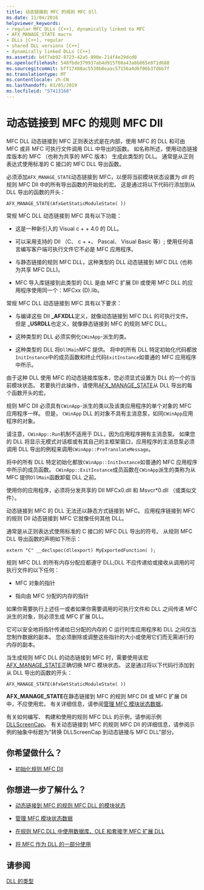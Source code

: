 ```yaml
---
title: 动态链接到 MFC 的规则 MFC Dll
ms.date: 11/04/2016
helpviewer_keywords:
- regular MFC DLLs [C++], dynamically linked to MFC
- AFX_MANAGE_STATE macro
- DLLs [C++], regular
- shared DLL versions [C++]
- dynamically linked DLLs [C++]
ms.assetid: b4f7ab92-8723-42a5-890e-214f4e29dcd0
ms.openlocfilehash: 548fbde379937ab4d915f08a43a8b865e071d688
ms.sourcegitcommit: bff17488ac5538b8eaac57156a4d6f06b37d6b7f
ms.translationtype: MT
ms.contentlocale: zh-CN
ms.lasthandoff: 03/05/2019
ms.locfileid: "57413168"
---
```

# <a name="regular-mfc-dlls-dynamically-linked-to-mfc"></a>动态链接到 MFC 的规则 MFC Dll

MFC DLL 动态链接到 MFC 正则表达式是在内部，使用 MFC 的 DLL 和可由 MFC 或非 MFC 可执行文件调用 DLL 中导出的函数。 如名称所述，使用动态链接库版本的 MFC （也称为共享的 MFC 版本） 生成此类型的 DLL。 通常是从正则表达式使用标准的 C 接口的 MFC DLL 导出函数。

必须添加`AFX_MANAGE_STATE`动态链接到 MFC，以便将当前模块状态设置为 dll 的规则 MFC Dll 中的所有导出函数的开始处的宏。 这是通过将以下代码行添加到从 DLL 导出的函数的开头：

```
AFX_MANAGE_STATE(AfxGetStaticModuleState( ))
```

常规 MFC DLL 动态链接到 MFC 具有以下功能：

- 这是一种新引入的 Visual c + + 4.0 的 DLL。

- 可以采用支持的 Dll （C、 c + +、 Pascal、 Visual Basic 等）; 使用任何语言编写客户端可执行文件它不必是 MFC 应用程序。

- 与静态链接的规则 MFC DLL，这种类型的 DLL 动态链接到 MFC DLL (也称为共享 MFC DLL)。

- MFC 导入库链接到此类型的 DLL 是由 MFC 扩展 Dll 或使用 MFC DLL 的应用程序使用同一个：MFCxx (D).lib。

常规 MFC DLL 动态链接到 MFC 具有以下要求：

- 与编译这些 Dll **_AFXDLL**定义，就像动态链接到 MFC DLL 的可执行文件。 但是 **_USRDLL**也定义，就像静态链接到 MFC 的规则 MFC DLL。

- 这种类型的 DLL 必须实例化`CWinApp`-派生的类。

- 这种类型的 DLL 将`DllMain`MFC 提供。 将中的所有 DLL 特定初始化代码都放`InitInstance`中的成员函数和终止代码`ExitInstance`如普通的 MFC 应用程序中所示。

由于这种 DLL 使用 MFC 的动态链接库版本，您必须显式设置为 DLL 的一个的当前模块状态。 若要执行此操作，请使用[AFX_MANAGE_STATE](../mfc/reference/extension-dll-macros.md#afx_manage_state)从 DLL 导出的每个函数开头的宏。

规则 MFC Dll 必须具有`CWinApp`-派生的类以及该类应用程序的单个对象的 MFC 应用程序一样。 但是， `CWinApp` DLL 的对象不具有主消息泵，如同`CWinApp`应用程序的对象。

请注意，`CWinApp::Run`机制不适用于 DLL，因为应用程序拥有主消息泵。 如果您的 DLL 将显示无模式对话框或有其自己的主框架窗口，应用程序的主消息泵必须调用 DLL 导出的例程来调用`CWinApp::PreTranslateMessage`。

将中的所有 DLL 特定初始化都放`CWinApp::InitInstance`如普通的 MFC 应用程序中所示的成员函数。 `CWinApp::ExitInstance`成员函数在`CWinApp`派生的类称为从 MFC 提供`DllMain`函数卸载 DLL 之前。

使用你的应用程序，必须将分发共享的 Dll MFCx0.dll 和 Msvcr*0.dll （或类似文件）。

动态链接到 MFC 的 DLL 无法还以静态方式链接到 MFC。 应用程序链接到 MFC 的规则 Dll 动态链接到 MFC 它就像任何其他 DLL。

通常是从正则表达式使用标准的 C 接口的 MFC DLL 导出的符号。 从规则 MFC DLL 导出函数的声明如下所示：

```
extern "C" __declspec(dllexport) MyExportedFunction( );
```

规则 MFC DLL 的所有内存分配应都遵守 DLL;DLL 不应传递给或接收从调用的可执行文件的以下任何：

- MFC 对象的指针

- 指向由 MFC 分配的内存的指针

如果你需要执行上述任一或者如果你需要调用的可执行文件和 DLL 之间传递 MFC 派生的对象，则必须生成 MFC 扩展 DLL。

它可以安全地将指针传递给已分配的内存的 C 运行时库应用程序和 DLL 之间仅当您制作数据的副本。 您必须删除或调整这些指针的大小或使用它们而无需进行的内存的副本。

当生成规则 MFC DLL 的动态链接到 MFC 时，需要使用该宏[AFX_MANAGE_STATE](../mfc/reference/extension-dll-macros.md#afx_manage_state)正确切换 MFC 模块状态。 这是通过将以下代码行添加到从 DLL 导出的函数的开头：

```
AFX_MANAGE_STATE(AfxGetStaticModuleState( ))
```

**AFX_MANAGE_STATE**在静态链接到 MFC 的规则 MFC Dll 或 MFC 扩展 Dll 中，不应使用宏。 有关详细信息，请参阅[管理 MFC 模块状态数据](../mfc/managing-the-state-data-of-mfc-modules.md)。

有关如何编写、 构建和使用的规则 MFC DLL 的示例，请参阅示例[DLLScreenCap](https://github.com/Microsoft/VCSamples/tree/master/VC2010Samples/MFC/advanced/DllScreenCap)。 有关动态链接到 MFC 的规则 MFC Dll 的详细信息，请参阅示例的抽象中标题为"转换 DLLScreenCap 到动态链接与 MFC DLL"部分。

## <a name="what-do-you-want-to-do"></a>你希望做什么？

- [初始化规则 MFC Dll](../build/run-time-library-behavior.md#initializing-regular-dlls)

## <a name="what-do-you-want-to-know-more-about"></a>你想进一步了解什么？

- [动态链接到 MFC 的规则 MFC DLL 的模块状态](../build/module-states-of-a-regular-dll-dynamically-linked-to-mfc.md)

- [管理 MFC 模块状态数据](../mfc/managing-the-state-data-of-mfc-modules.md)

- [在规则 MFC DLL 中使用数据库、OLE 和套接字 MFC 扩展 DLL](../build/using-database-ole-and-sockets-extension-dlls-in-regular-dlls.md)

- [将 MFC 作为 DLL 的一部分使用](../mfc/tn011-using-mfc-as-part-of-a-dll.md)

## <a name="see-also"></a>请参阅

[DLL 的类型](../build/kinds-of-dlls.md)
